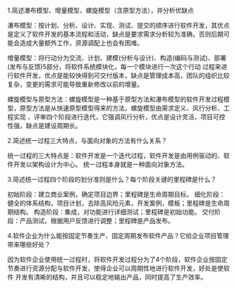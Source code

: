 1.简述瀑布模型、增量模型、螺旋模型（含原型方法），并分析优缺点

  瀑布模型：按计划、分析、设计、实现、测试、提交的顺序进行软件开发，其优点是定义了软件开发的基本流程和活动，缺点是要求需求分析较为准确，否则后期可能会造成大量额外工作，资源调配上也会有困难。
  
  增量模型：将行动分为交流、计划、建模(分析与设计)、构造(编码与测试)、部署(发布与反馈)5部分，将软件系统模块化，每一个模块进行一次这个行动
过程来进行软件开发，优点是能较快得到可交付版本，缺点是管理成本高，团队的组织比较复杂，变更的需求可能导致重新修改以前的增量。

  螺旋模型与原型方法：螺旋模型是一种基于原型方法和瀑布模型的软件开发过程模型，原型方法是从快速原型模型得来的方法，螺旋模型由需求定义、风行分析、工程实现
、评审四个阶段进行迭代，它强调风行分析，优点是设计灵活，项目可控性强，缺点是建设周期长。

2.简述统一过程三大特点，与面向对象的方法有什么关系？

  统一过程的三大特点是：软件开发是一个迭代过程，软件开发是由用例驱动的、软件开发以架构设计为中心。
  统一过程本身就是一种面向对象方法。

3.简述统一过程四个阶段的划分准则是什么？每个阶段关键的里程碑是什么？

  初始阶段：建立商业案例，确定项目边界；里程碑是生命周期目标。
  细化阶段：健全的体系结构，项目计划，去除高风险元素，开发案例，模板；里程碑是生命周期结构。
  构造阶段：集成，对功能进行详细测试；里程碑是初始功能。
  交付阶段：产品测试，根据用户反馈进行调整；里程碑是产品发布。
  
4.软件企业为什么能按固定节奏生产、固定周期发布软件产品？它给企业项目管理带来哪些好处？

  因为软件企业使用统一过程时，将软件开发过程分为了4个阶段，软件企业按固定节奏进行资源分配与软件开发，使得企业可以周期性地进行软件开发，好处是使软件
开发有清晰的结构，并且可以稳定地输出产品，同时提高了生产效率。
